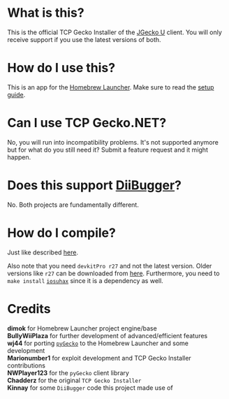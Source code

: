 # What is this?
This is the official TCP Gecko Installer of the [JGecko U](https://github.com/BullyWiiPlaza/JGeckoU) client. You will only receive support if you use the latest versions of both.

# How do I use this?
This is an app for the [Homebrew Launcher](https://github.com/dimok789/homebrew_launcher). Make sure to read the [setup guide](https://gbatemp.net/threads/jgecko-u-setup-guide.426292/).

# Can I use TCP Gecko.NET?
No, you will run into incompatibility problems. It's not supported anymore but for what do you still need it? Submit a feature request and it might happen.

# Does this support [DiiBugger](https://github.com/Kinnay/DiiBugger)?
No. Both projects are fundamentally different.

# How do I compile?
Just like described [here](https://github.com/dimok789/homebrew_launcher/blob/master/README.md#building-the-homebrew-launcher).

Also note that you need `devkitPro r27` and not the latest version. Older versions like `r27` can be downloaded from [here](https://sourceforge.net/projects/devkitpro/files/devkitPPC/).
Furthermore, you need to `make install` [`iosuhax`](https://github.com/dimok789/libiosuhax) since it is a dependency as well.

# Credits
**dimok** for Homebrew Launcher project engine/base  
**BullyWiiPlaza** for further development of advanced/efficient features  
**wj44** for porting [`pyGecko`](https://github.com/wiiudev/pyGecko) to the Homebrew Launcher and some development  
**Marionumber1** for exploit development and TCP Gecko Installer contributions  
**NWPlayer123** for the `pyGecko` client library  
**Chadderz** for the original `TCP Gecko Installer`  
**Kinnay** for some `DiiBugger` code this project made use of